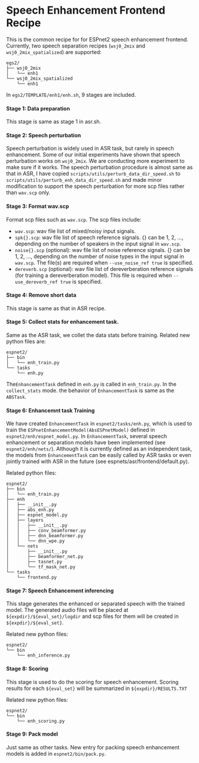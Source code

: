 # Speech Enhancement Frontend Recipe

This is the common recipe for for ESPnet2 speech enhancement frontend. Currently, two speech separation recipes (`wsj0_2mix` and `wsj0_2mix_spatialized`) are supported:
```
egs2/
├── wsj0_2mix
│   └── enh1
└── wsj0_2mix_spatialized
    └── enh1
```
In `egs2/TEMPLATE/enh1/enh.sh`, 9 stages are included.

#### Stage 1: Data preparation
This stage is same as stage 1 in asr.sh.

#### Stage 2: Speech perturbation
Speech perturbation is widely used in ASR task, but rarely in speech enhancement. Some of our initial experiments have shown that speech perturbation works on `wsj0_2mix`. We are conducting more experiment to make sure if it works.
The speech perturbation procedure is almost same as that in ASR, I have copied `scripts/utils/perturb_data_dir_speed.sh` to `scripts/utils/perturb_enh_data_dir_speed.sh` and made minor modification to support the speech perturbation for more scp files rather than `wav.scp` only.

#### Stage 3: Format wav.scp
Format scp files such as `wav.scp`. The scp files include:
  + `wav.scp`: wav file list of mixed/noisy input signals.
  + `spk{}.scp`: wav file list of speech reference signals. {} can be 1, 2, ..., depending on the number of speakers in the input signal in `wav.scp`.
  + `noise{}.scp` (optional): wav file list of noise reference signals. {} can be 1, 2, ..., depending on the number of noise types in the input signal in `wav.scp`. The file(s) are required when `--use_noise_ref true` is specified.
  + `dereverb.scp` (optional): wav file list of dereverberation reference signals (for training a dereverberation model). This file is required when `--use_dereverb_ref true` is specified.

#### Stage 4: Remove short data
This stage is same as that in ASR recipe.

#### Stage 5: Collect stats for enhancement task.
Same as the ASR task, we collet the data stats before training. Related new python files are:
```
espnet2/
├── bin
│   └── enh_train.py
└── tasks
    └── enh.py
```
The`EnhancementTask` defined in `enh.py` is called in `enh_train.py`. In the `collect_stats` mode. the behavior of `EnhancementTask` is same as the `ABSTask`.

#### Stage 6: Enhancemnt task Training
We have created `EnhancementTask` in `espnet2/tasks/enh.py`, which is used to train the `ESPnetEnhancementModel(AbsESPnetModel)` defined in `espnet2/enh/espnet_model.py`. 
In `EnhancementTask`, several speech enhancement or separation models have been implemented (see `espnet2/enh/nets/`). Although it is currently defined as an independent task, the models from `EnhancementTask` can be easily called by ASR tasks or even jointly trained with ASR in the future (see espnets/asr/frontend/default.py).

Related python files:
```
espnet2/
├── bin
│   └── enh_train.py
├── enh
│   ├── __init__.py
│   ├── abs_enh.py
│   ├── espnet_model.py
│   ├── layers
│   │   ├── __init__.py
│   │   ├── conv_beamformer.py
│   │   ├── dnn_beamformer.py
│   │   └── dnn_wpe.py
│   └── nets
│       ├── __init__.py
│       ├── beamformer_net.py
│       ├── tasnet.py
│       └── tf_mask_net.py
└── tasks
    └── frontend.py
```

#### Stage 7: Speech Enhancement inferencing
This stage generates the enhanced or separated speech with the trained model. The generated audio files will be placed at `${expdir}/${eval_set}/logdir` and scp files for them will be created in `${expdir}/${eval_set}`.

Related new python files:
```
espnet2/
└── bin
    └── enh_inference.py
```

#### Stage 8: Scoring

This stage is used to do the scoring for speech enhancement. Scoring results for each `${eval_set}` will be summarized in `${expdir}/RESULTS.TXT`

Related new python files:

```
espnet2/
└── bin
    └── enh_scoring.py
```

#### Stage 9: Pack model

Just same as other tasks. New entry for packing speech enhancement models is added in `espnet2/bin/pack.py`.